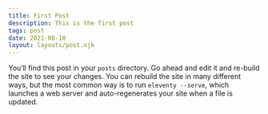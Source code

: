 ```yaml
---
title: First Post
description: This is the first post
tags: post
date: 2021-08-10
layout: layouts/post.njk
---
```


You’ll find this post in your `posts` directory. Go ahead and edit it and re-build the site to see your changes. You can rebuild the site in many different ways, but the most common way is to run `eleventy --serve`, which launches a web server and auto-regenerates your site when a file is updated.
